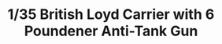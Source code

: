 ---
layout: product
title: "1/35 British Loyd Carrier with 6 Poundener Anti-Tank Gun"
price: "TBA" 
desc: "Maketa"
img_path: "/assets/img/BRNC35189.webp"
brand: "Bronco"
available: false
special_offer: false
new: false
soon: false
cat: "010000"
subcat: "015800"
subsubcat: "0N/A"
sifra: "BRNC35189"
popular: false
spec: false
---
